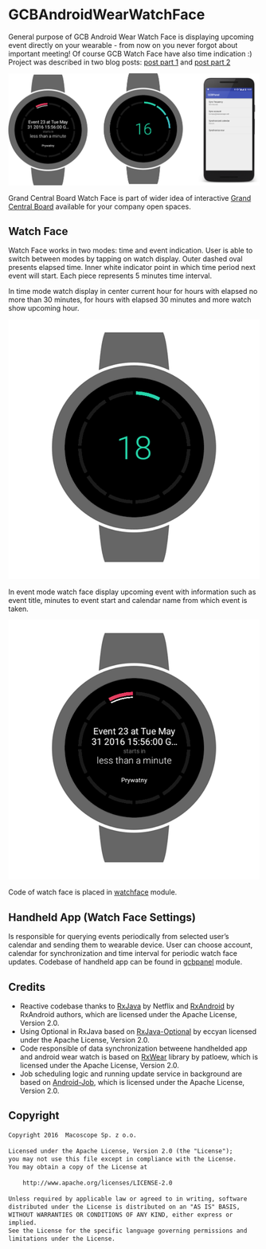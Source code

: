 # GCBAndroidWearWatchFace

General purpose of GCB Android Wear Watch Face is displaying upcoming event directly on your wearable - from now on you never forgot about important meeting!  Of course GCB Watch Face have also time indication :) Project was described in two blog posts: [post part 1](http://macoscope.com/blog/) and [post part 2](http://macoscope.com/blog/)

![GCB Watch Face](screenshots/GCBWatchFace.png)

Grand Central Board Watch Face is part of wider idea of interactive [Grand Central Board](https://github.com/macoscope/GrandCentralBoard) available for your company open spaces. 

## Watch Face

Watch Face works in two modes: time and event indication. User is able to switch between modes by tapping on watch display. Outer dashed oval presents elapsed time. Inner white indicator point in which time period next event will start. Each piece represents 5 minutes time interval. 

In time mode watch display in center current hour for hours with elapsed no more than 30 minutes, for hours with elapsed 30 minutes and more watch show upcoming hour. 

![Time indicator](screenshots/time-indicator.gif)

In event mode watch face display upcoming event with information such as event title, minutes to event start and calendar name from which event is taken.

![Time indicator](screenshots/event-indicator.png)

Code of watch face is placed in [watchface](https://github.com/macoscope/GCBAndroidWearWatchFace/tree/master/watchface) module.

## Handheld App (Watch Face Settings)

Is responsible for querying events periodically from selected user’s calendar and sending them to wearable device. User can choose account, calendar for synchronization and time interval for periodic watch face updates. Codebase of handheld app can be found in [gcbpanel](https://github.com/macoscope/GCBAndroidWearWatchFace/tree/master/gcbpanel) module.

## Credits

- Reactive codebase thanks to [RxJava](https://github.com/ReactiveX/RxJava) by Netflix and [RxAndroid](https://github.com/ReactiveX/RxJava) by RxAndroid authors, which  are  licensed under the Apache License, Version 2.0.
- Using Optional in RxJava based on [RxJava-Optional](https://github.com/eccyan/RxJava-Optional)  by eccyan licensed under the Apache License, Version 2.0.
- Code responsible of data synchronization betweene handhelded app and android wear watch is based on [RxWear](https://github.com/patloew/RxWear) library by patloew, which is licensed under the Apache License, Version 2.0.
- Job scheduling logic and running update service in background are based on [Android-Job](https://github.com/evernote/android-job), which is licensed under the Apache License, Version 2.0. 

## Copyright

```
Copyright 2016  Macoscope Sp. z o.o.

Licensed under the Apache License, Version 2.0 (the "License");
you may not use this file except in compliance with the License.
You may obtain a copy of the License at

    http://www.apache.org/licenses/LICENSE-2.0

Unless required by applicable law or agreed to in writing, software
distributed under the License is distributed on an "AS IS" BASIS,
WITHOUT WARRANTIES OR CONDITIONS OF ANY KIND, either express or implied.
See the License for the specific language governing permissions and
limitations under the License.
```

